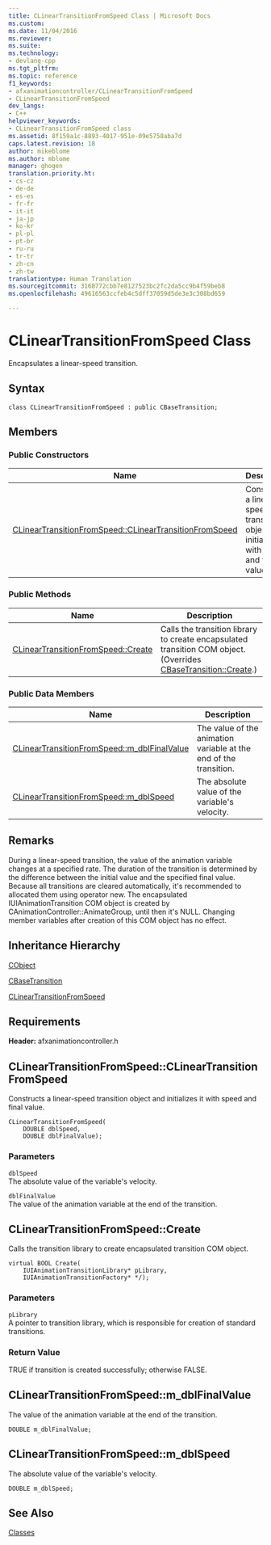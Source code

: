 ```yaml
---
title: CLinearTransitionFromSpeed Class | Microsoft Docs
ms.custom: 
ms.date: 11/04/2016
ms.reviewer: 
ms.suite: 
ms.technology:
- devlang-cpp
ms.tgt_pltfrm: 
ms.topic: reference
f1_keywords:
- afxanimationcontroller/CLinearTransitionFromSpeed
- CLinearTransitionFromSpeed
dev_langs:
- C++
helpviewer_keywords:
- CLinearTransitionFromSpeed class
ms.assetid: 8f159a1c-8893-4017-951e-09e5758aba7d
caps.latest.revision: 18
author: mikeblome
ms.author: mblome
manager: ghogen
translation.priority.ht:
- cs-cz
- de-de
- es-es
- fr-fr
- it-it
- ja-jp
- ko-kr
- pl-pl
- pt-br
- ru-ru
- tr-tr
- zh-cn
- zh-tw
translationtype: Human Translation
ms.sourcegitcommit: 3168772cbb7e8127523bc2fc2da5cc9b4f59beb8
ms.openlocfilehash: 49616563ccfeb4c5dff37059d5de3e3c308bd659

---
```

# CLinearTransitionFromSpeed Class
Encapsulates a linear-speed transition.  
  
## Syntax  
  
```  
class CLinearTransitionFromSpeed : public CBaseTransition;  
```  
  
## Members  
  
### Public Constructors  
  
|Name|Description|  
|----------|-----------------|  
|[CLinearTransitionFromSpeed::CLinearTransitionFromSpeed](#clineartransitionfromspeed__clineartransitionfromspeed)|Constructs a linear-speed transition object and initializes it with speed and final value.|  
  
### Public Methods  
  
|Name|Description|  
|----------|-----------------|  
|[CLinearTransitionFromSpeed::Create](#clineartransitionfromspeed__create)|Calls the transition library to create encapsulated transition COM object. (Overrides [CBaseTransition::Create](../../mfc/reference/cbasetransition-class.md#cbasetransition__create).)|  
  
### Public Data Members  
  
|Name|Description|  
|----------|-----------------|  
|[CLinearTransitionFromSpeed::m_dblFinalValue](#clineartransitionfromspeed__m_dblfinalvalue)|The value of the animation variable at the end of the transition.|  
|[CLinearTransitionFromSpeed::m_dblSpeed](#clineartransitionfromspeed__m_dblspeed)|The absolute value of the variable's velocity.|  
  
## Remarks  
 During a linear-speed transition, the value of the animation variable changes at a specified rate. The duration of the transition is determined by the difference between the initial value and the specified final value. Because all transitions are cleared automatically, it's recommended to allocated them using operator new. The encapsulated IUIAnimationTransition COM object is created by CAnimationController::AnimateGroup, until then it's NULL. Changing member variables after creation of this COM object has no effect.  
  
## Inheritance Hierarchy  
 [CObject](../../mfc/reference/cobject-class.md)  
  
 [CBaseTransition](../../mfc/reference/cbasetransition-class.md)  
  
 [CLinearTransitionFromSpeed](../../mfc/reference/clineartransitionfromspeed-class.md)  
  
## Requirements  
 **Header:** afxanimationcontroller.h  
  
##  <a name="clineartransitionfromspeed__clineartransitionfromspeed"></a>  CLinearTransitionFromSpeed::CLinearTransitionFromSpeed  
 Constructs a linear-speed transition object and initializes it with speed and final value.  
  
```  
CLinearTransitionFromSpeed(
    DOUBLE dblSpeed,  
    DOUBLE dblFinalValue);
```  
  
### Parameters  
 `dblSpeed`  
 The absolute value of the variable's velocity.  
  
 `dblFinalValue`  
 The value of the animation variable at the end of the transition.  
  
##  <a name="clineartransitionfromspeed__create"></a>  CLinearTransitionFromSpeed::Create  
 Calls the transition library to create encapsulated transition COM object.  
  
```  
virtual BOOL Create(
    IUIAnimationTransitionLibrary* pLibrary,  
    IUIAnimationTransitionFactory* */);
```  
  
### Parameters  
 `pLibrary`  
 A pointer to transition library, which is responsible for creation of standard transitions.  
  
### Return Value  
 TRUE if transition is created successfully; otherwise FALSE.  
  
##  <a name="clineartransitionfromspeed__m_dblfinalvalue"></a>  CLinearTransitionFromSpeed::m_dblFinalValue  
 The value of the animation variable at the end of the transition.  
  
```  
DOUBLE m_dblFinalValue;  
```  
  
##  <a name="clineartransitionfromspeed__m_dblspeed"></a>  CLinearTransitionFromSpeed::m_dblSpeed  
 The absolute value of the variable's velocity.  
  
```  
DOUBLE m_dblSpeed;  
```  
  
## See Also  
 [Classes](../../mfc/reference/mfc-classes.md)



<!--HONumber=Jan17_HO2-->


